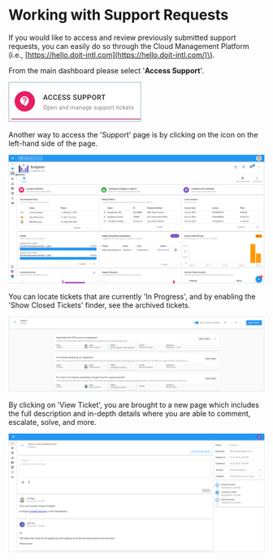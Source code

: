 # Working with Support Requests

If you would like to access and review previously submitted support requests, you can easily do so through the Cloud Management Platform \(i.e., [https://hello.doit-intl.com](https://hello.doit-intl.com/)\).

From the main dashboard please select '**Access Support**'.

![A screenshot showing the _Access Support_ section](../.gitbook/assets/new-access-support%20%281%29.png)

Another way to access the 'Support' page is by clicking on the icon on the left-hand side of the page.

![A screenshot showing the location of the _Support_ menu item](../.gitbook/assets/support-tab%20%281%29.png)

You can locate tickets that are currently 'In Progress', and by enabling the 'Show Closed Tickets' finder, see the archived tickets.

![A screenshot showing a list of tickets](../.gitbook/assets/existing-tickets%20%281%29.png)

By clicking on 'View Ticket', you are brought to a new page which includes the full description and in-depth details where you are able to comment, escalate, solve, and more.

![A screenshot showing the details of an individual ticket](../.gitbook/assets/view-ticket.png)
